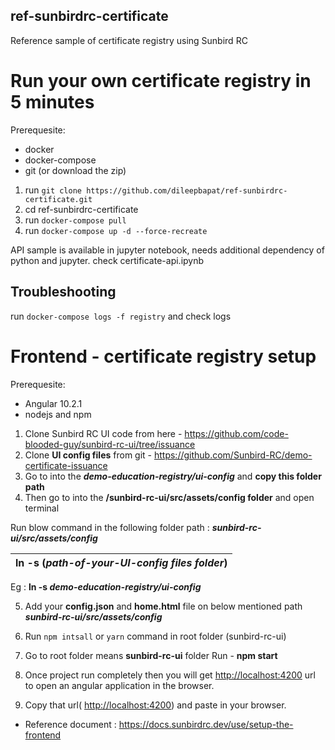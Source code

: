 ## ref-sunbirdrc-certificate
Reference sample of certificate registry using Sunbird RC

# Run your own certificate registry in 5 minutes 


Prerequesite:

* docker
* docker-compose
* git (or download the zip)

1. run `git clone https://github.com/dileepbapat/ref-sunbirdrc-certificate.git`
2. cd ref-sunbirdrc-certificate
3. run `docker-compose pull`
4. run `docker-compose up -d --force-recreate`

API sample is available in jupyter notebook, needs additional dependency of python and jupyter. 
check certificate-api.ipynb

## Troubleshooting
run `docker-compose logs -f registry` and check logs


# Frontend - certificate registry setup

Prerequesite:
* Angular 10.2.1
* nodejs and npm

1. Clone Sunbird RC UI code from here - <https://github.com/code-blooded-guy/sunbird-rc-ui/tree/issuance>
2. Clone **UI config files** from git - <https://github.com/Sunbird-RC/demo-certificate-issuance>
3. Go to into the ***demo-education-registry/ui-config*** and **copy this folder path**
4. Then go to into the **/sunbird-rc-ui/src/assets/config folder**  and open terminal 

Run blow command in the following folder path : ***sunbird-rc-ui/src/assets/config***

|ln -s (***path-of-your-UI-config files folder***)|
| :- |

Eg : **ln -s *demo-education-registry/ui-config*** 


5. Add your **config.json** and **home.html** file on below mentioned path
***sunbird-rc-ui/src/assets/config***

6. Run `npm intsall` or `yarn` command in root folder (sunbird-rc-ui)

7. Go to root folder means **sunbird-rc-ui** folder 
Run - **npm start**

8. Once project run completely then you will get <http://localhost:4200> url
to open an angular application in the browser.

9. Copy that url( <http://localhost:4200>) and paste in your browser.

- Reference document : <https://docs.sunbirdrc.dev/use/setup-the-frontend>

